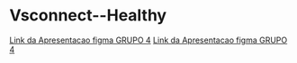 # Vsconnect--Healthy



[Link da Apresentacao figma GRUPO 4](https://www.figma.com/file/lvtkmjRMShRFgZezyeG2eZ/hackathon?type=design&node-id=24%3A36&mode=design&t=EHzvul3UdJv8GvFe-1)
[Link da Apresentacao figma GRUPO 4]([https://www.figma.com/file/lvtkmjRMShRFgZezyeG2eZ/hackathon?type=design&node-id=24%3A36&mode=design&t=EHzvul3UdJv8GvFe-1](https://www.figma.com/proto/lvtkmjRMShRFgZezyeG2eZ/hackathon?type=design&node-id=3-3&t=ybJ9b3ZwTU6mNiYs-1&scaling=min-zoom&page-id=0%3A1&starting-point-node-id=3%3A3&mode=design)https://www.figma.com/proto/lvtkmjRMShRFgZezyeG2eZ/hackathon?type=design&node-id=3-3&t=ybJ9b3ZwTU6mNiYs-1&scaling=min-zoom&page-id=0%3A1&starting-point-node-id=3%3A3&mode=design)


